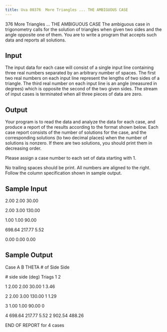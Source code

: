 ```yaml
---
title: Uva 00376  More Triangles ... THE AMBIGUOUS CASE
---
```


376 More Triangles ... THE AMBIGUOUS CASE
The ambiguous case in trigonometry calls for the solution of triangles when given two sides and the
angle opposite one of them. You are to write a program that accepts such data and reports all solutions.

## Input
The input data for each case will consist of a single input line containing three real numbers separated
by an arbitrary number of spaces. The first two real numbers on each input line represent the lengths
of two sides of a triangle. The third real number on each input line is an angle (measured in degrees)
which is opposite the second of the two given sides. The stream of input cases is terminated when all
three pieces of data are zero.

## Output
Your program is to read the data and analyze the data for each case, and produce a report of the results
according to the format shown below. Each case report consists of the number of solutions for the case,
and the corresponding solutions (to two decimal places) when the number of solutions is nonzero. If
there are two solutions, you should print them in decreasing order.

Please assign a case number to each set of data starting with 1.

No trailing spaces should be print. All numbers are aligned to the right. Follow the column
specification shown in sample output.

## Sample Input
<p>2.00 2.00 30.00</p><p>2.00 3.00 130.00</p><p>1.00 1.00 90.00</p><p>698.64 217.77 5.52</p><p>0.00 0.00 0.00</p><p></p>

## Sample Output
<p>Case A B THETA # of Side Side</p><p># side side (deg) Triags 1 2</p><p></p><p>1 2.00 2.00 30.00 1 3.46</p><p>2 2.00 3.00 130.00 1 1.29</p><p>3 1.00 1.00 90.00 0</p><p>4 698.64 217.77 5.52 2 902.54 488.26</p><p></p><p>END OF REPORT for 4 cases</p>